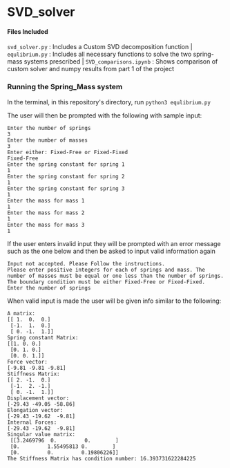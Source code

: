 # SVD_solver

#### Files Included

`svd_solver.py` : Includes a Custom SVD decomposition function |
`equlibrium.py` : Includes all necessary functions to solve the two spring-mass systems prescribed |
`SVD_comparisons.ipynb` : Shows comparison of custom solver and numpy results from part 1 of the project


### Running the Spring_Mass system

In the terminal, in this repository's directory, run `python3 equlibrium.py`

The user will then be prompted with the following with sample input:
```
Enter the number of springs
3
Enter the number of masses
3
Enter either: Fixed-Free or Fixed-Fixed
Fixed-Free
Enter the spring constant for spring 1
1
Enter the spring constant for spring 2
1
Enter the spring constant for spring 3
1
Enter the mass for mass 1
1
Enter the mass for mass 2
1
Enter the mass for mass 3
1
```


If the user enters invalid input they will be prompted with an error message such as the one below and then be asked to input valid information again
```
Input not accepted. Please Follow the instructions.
Please enter positive integers for each of springs and mass. The number of masses must be equal or one less than the number of springs.
The boundary condition must be either Fixed-Free or Fixed-Fixed.
Enter the number of springs
```

When valid input is made the user will be given info similar to the following:
```
A matrix: 
[[ 1.  0.  0.]
 [-1.  1.  0.]
 [ 0. -1.  1.]]
Spring constant Matrix: 
[[1. 0. 0.]
 [0. 1. 0.]
 [0. 0. 1.]]
Force vector: 
[-9.81 -9.81 -9.81]
Stiffness Matrix: 
[[ 2. -1.  0.]
 [-1.  2. -1.]
 [ 0. -1.  1.]]
Displacement vector: 
[-29.43 -49.05 -58.86]
Elongation vector: 
[-29.43 -19.62  -9.81]
Internal Forces: 
[-29.43 -19.62  -9.81]
Singular value matrix:
 [[3.2469796  0.         0.        ]
 [0.         1.55495813 0.        ]
 [0.         0.         0.19806226]]
The Stiffness Matrix has condition number: 16.393731622284225
```